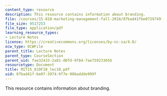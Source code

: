 ```yaml
---
content_type: resource
description: This resource contains information about branding.
file: /courses/15-810-marketing-management-fall-2010/07bad41fbe0739749f7e986addde999f_MIT15_810F10_lec10.pdf
file_size: 9517253
file_type: application/pdf
learning_resource_types:
- Lecture Notes
license: https://creativecommons.org/licenses/by-nc-sa/4.0/
ocw_type: OCWFile
parent_title: Lecture Notes
parent_type: CourseSection
parent_uid: fae32433-2a81-d0fd-9f84-7ae759233656
resourcetype: Document
title: MIT15_810F10_lec10.pdf
uid: 07bad41f-be07-3974-9f7e-986addde999f
---
```

This resource contains information about branding.